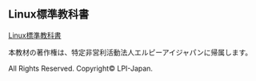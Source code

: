 ## Linux標準教科書
[Linux標準教科書](https://linuc.org/textbooks/linux/)

本教材の著作権は、特定非営利活動法人エルピーアイジャパンに帰属します。

All Rights Reserved. Copyright© LPI-Japan.
